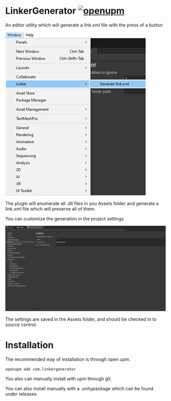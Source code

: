 # LinkerGenerator [![openupm](https://img.shields.io/npm/v/com.linkergenerator?label=openupm&registry_uri=https://package.openupm.com)](https://openupm.com/packages/com.linkergenerator/)

An editor utility which will generate a link.xml file with the press of a button

![Window Menu](/.github/images/WindowMenu.png)

The plugin will enumerate all .dll files in you Assets folder and generate a link.xml file which will preserve all of them.

You can customize the generation in the project settings

![Project Settings](/.github/images/ProjectSettings.png)

The settings are saved in the Assets folder, and should be checked in to source control.

# Installation

The recommended way of installation is through open upm.

```pwsh
openupm add com.linkergenerator
```

You also can manually install with upm through git.

You can also install manually with a .unitypackage which can be found under releases
